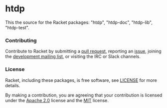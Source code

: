 # htdp

This the source for the Racket packages: "htdp", "htdp-doc", "htdp-lib", "htdp-test".

### Contributing

Contribute to Racket by submitting a [pull request], reporting an
[issue], joining the [development mailing list], or visiting the
IRC or Slack channels.

### License

Racket, including these packages, is free software, see [LICENSE]
for more details.

By making a contribution, you are agreeing that your contribution
is licensed under the [Apache 2.0] license and the [MIT] license.

[MIT]: https://github.com/racket/racket/blob/master/racket/src/LICENSE-MIT.txt
[Apache 2.0]: https://www.apache.org/licenses/LICENSE-2.0.txt
[pull request]: https://github.com/racket/htdp/pulls
[issue]: https://github.com/racket/htdp/issues
[development mailing list]: https://lists.racket-lang.org
[LICENSE]: LICENSE
